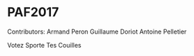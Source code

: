 # PAF2017

Contributors:
	Armand Peron
    Guillaume Doriot
	Antoine Pelletier



Votez Sporte Tes Couilles

